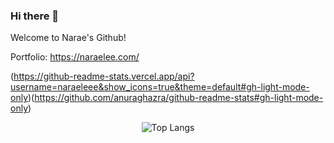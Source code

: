 ### Hi there 👋

Welcome to Narae's Github!

Portfolio: https://naraelee.com/

(https://github-readme-stats.vercel.app/api?username=naraeleee&show_icons=true&theme=default#gh-light-mode-only)(https://github.com/anuraghazra/github-readme-stats#gh-light-mode-only)


<!-- Center aligns the GitHub top languages section -->
<div align="center">
  <img src="https://github-readme-stats.vercel.app/api/top-langs/?username=naraeleee&exclude_repo=UTimetable" alt="Top Langs"/>
</div>

<!--
**naraeleee/naraeleee** is a ✨ _special_ ✨ repository because its `README.md` (this file) appears on your GitHub profile.
Here are some ideas to get you started:
- 🔭 I’m currently working on ...
- 🌱 I’m currently learning ...
- 👯 I’m looking to collaborate on ...
- 🤔 I’m looking for help with ...
- 💬 Ask me about ...
- 📫 How to reach me: ...
- 😄 Pronouns: ...
- ⚡ Fun fact: ...
-->
